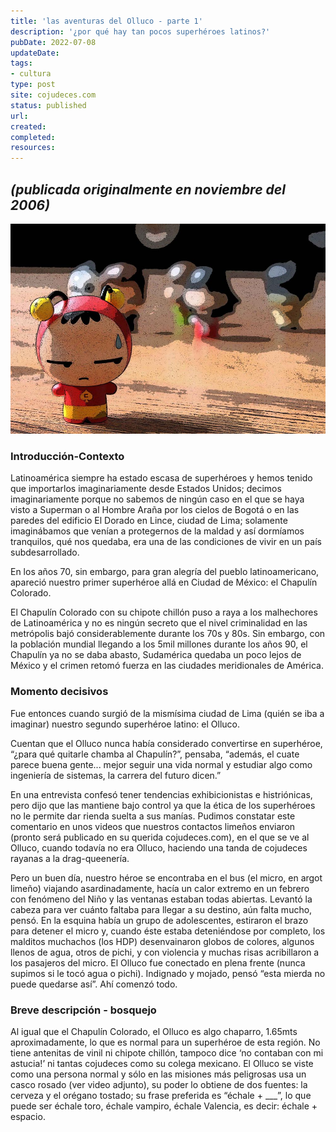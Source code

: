 ```yaml
---
title: 'las aventuras del Olluco - parte 1'
description: '¿por qué hay tan pocos superhéroes latinos?'
pubDate: 2022-07-08
updateDate: 
tags: 
- cultura
type: post
site: cojudeces.com
status: published
url: 
created: 
completed: 
resources:
---
```


## _(publicada originalmente en noviembre del 2006)_

![](./images/2022/2022-07-Chapulin-Colorado.jpg)

### Introducción-Contexto

Latinoamérica siempre ha estado escasa de superhéroes y hemos tenido que importarlos imaginariamente desde Estados Unidos; decimos imaginariamente porque no sabemos de ningún caso en el que se haya visto a Superman o al Hombre Araña por los cielos de Bogotá o en las paredes del edificio El Dorado en Lince, ciudad de Lima; solamente imaginábamos que venían a protegernos de la maldad y así dormíamos tranquilos, qué nos quedaba, era una de las condiciones de vivir en un país subdesarrollado.

En los años 70, sin embargo, para gran alegría del pueblo latinoamericano, apareció nuestro primer superhéroe allá en Ciudad de México: el Chapulín Colorado.

El Chapulín Colorado con su chipote chillón puso a raya a los malhechores de Latinoamérica y no es ningún secreto que el nivel criminalidad en las metrópolis bajó considerablemente durante los 70s y 80s. Sin embargo, con la población mundial llegando a los 5mil millones durante los años 90, el Chapulín ya no se daba abasto, Sudamérica quedaba un poco lejos de México y el crimen retomó fuerza en las ciudades meridionales de América.

### Momento decisivos

Fue entonces cuando surgió de la mismísima ciudad de Lima (quién se iba a imaginar) nuestro segundo superhéroe latino: el Olluco.

Cuentan que el Olluco nunca había considerado convertirse en superhéroe, “¿para qué quitarle chamba al Chapulín?”, pensaba, “además, el cuate parece buena gente... mejor seguir una vida normal y estudiar algo como ingeniería de sistemas, la carrera del futuro dicen.”

En una entrevista confesó tener tendencias exhibicionistas e histriónicas, pero dijo que las mantiene bajo control ya que la ética de los superhéroes no le permite dar rienda suelta a sus manías. Pudimos constatar este comentario en unos videos que nuestros contactos limeños enviaron (pronto será publicado en su querida cojudeces.com), en el que se ve al Olluco, cuando todavía no era Olluco, haciendo una tanda de cojudeces rayanas a la drag-queenería.

Pero un buen día, nuestro héroe se encontraba en el bus (el micro, en argot limeño) viajando asardinadamente, hacía un calor extremo en un febrero con fenómeno del Niño y las ventanas estaban todas abiertas. Levantó la cabeza para ver cuánto faltaba para llegar a su destino, aún falta mucho, pensó. En la esquina había un grupo de adolescentes, estiraron el brazo para detener el micro y, cuando éste estaba deteniéndose por completo, los malditos muchachos (los HDP) desenvainaron globos de colores, algunos llenos de agua, otros de pichi, y con violencia y muchas risas acribillaron a los pasajeros del micro. El Olluco fue conectado en plena frente (nunca supimos si le tocó agua o pichi). Indignado y mojado, pensó “esta mierda no puede quedarse así”. Ahí comenzó todo.

### Breve descripción - bosquejo

Al igual que el Chapulín Colorado, el Olluco es algo chaparro, 1.65mts aproximadamente, lo que es normal para un superhéroe de esta región. No tiene antenitas de vinil ni chipote chillón, tampoco dice ‘no contaban con mi astucia!’ ni tantas cojudeces como su colega mexicano. El Olluco se viste como una persona normal y sólo en las misiones más peligrosas usa un casco rosado (ver video adjunto), su poder lo obtiene de dos fuentes: la cerveza y el orégano tostado; su frase preferida es “échale + ___”, lo que puede ser échale toro, échale vampiro, échale Valencia, es decir: échale + espacio.
